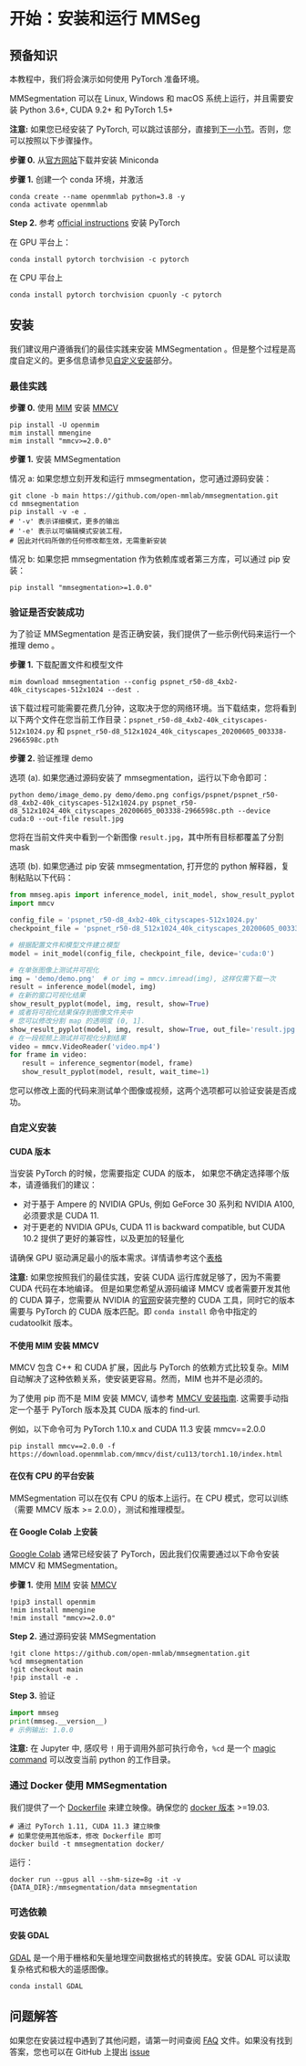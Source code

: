 # 开始：安装和运行 MMSeg

## 预备知识

本教程中，我们将会演示如何使用 PyTorch 准备环境。

MMSegmentation 可以在 Linux, Windows 和 macOS 系统上运行，并且需要安装 Python 3.6+, CUDA 9.2+ 和 PyTorch 1.5+

**注意:**
如果您已经安装了 PyTorch, 可以跳过该部分，直接到[下一小节](##安装)。否则，您可以按照以下步骤操作。

**步骤 0.** 从[官方网站](https://docs.conda.io/en/latest/miniconda.html)下载并安装 Miniconda

**步骤 1.** 创建一个 conda 环境，并激活

```shell
conda create --name openmmlab python=3.8 -y
conda activate openmmlab
```

**Step 2.** 参考 [official instructions](https://pytorch.org/get-started/locally/) 安装 PyTorch

在 GPU 平台上：

```shell
conda install pytorch torchvision -c pytorch
```

在 CPU 平台上

```shell
conda install pytorch torchvision cpuonly -c pytorch
```

## 安装

我们建议用户遵循我们的最佳实践来安装 MMSegmentation 。但是整个过程是高度自定义的。更多信息请参见[自定义安装](##自定义安装)部分。

### 最佳实践

**步骤 0.** 使用 [MIM](https://github.com/open-mmlab/mim) 安装 [MMCV](https://github.com/open-mmlab/mmcv)

```shell
pip install -U openmim
mim install mmengine
mim install "mmcv>=2.0.0"
```

**步骤 1.** 安装 MMSegmentation

情况 a: 如果您想立刻开发和运行 mmsegmentation，您可通过源码安装：

```shell
git clone -b main https://github.com/open-mmlab/mmsegmentation.git
cd mmsegmentation
pip install -v -e .
# '-v' 表示详细模式，更多的输出
# '-e' 表示以可编辑模式安装工程，
# 因此对代码所做的任何修改都生效，无需重新安装
```

情况 b: 如果您把 mmsegmentation 作为依赖库或者第三方库，可以通过 pip 安装：

```shell
pip install "mmsegmentation>=1.0.0"
```

### 验证是否安装成功

为了验证 MMSegmentation 是否正确安装，我们提供了一些示例代码来运行一个推理 demo 。

**步骤 1.** 下载配置文件和模型文件

```shell
mim download mmsegmentation --config pspnet_r50-d8_4xb2-40k_cityscapes-512x1024 --dest .
```

该下载过程可能需要花费几分钟，这取决于您的网络环境。当下载结束，您将看到以下两个文件在您当前工作目录：`pspnet_r50-d8_4xb2-40k_cityscapes-512x1024.py` 和 `pspnet_r50-d8_512x1024_40k_cityscapes_20200605_003338-2966598c.pth`

**步骤 2.** 验证推理 demo

选项 (a). 如果您通过源码安装了 mmsegmentation，运行以下命令即可：

```shell
python demo/image_demo.py demo/demo.png configs/pspnet/pspnet_r50-d8_4xb2-40k_cityscapes-512x1024.py pspnet_r50-d8_512x1024_40k_cityscapes_20200605_003338-2966598c.pth --device cuda:0 --out-file result.jpg
```

您将在当前文件夹中看到一个新图像 `result.jpg`，其中所有目标都覆盖了分割 mask

选项 (b). 如果您通过 pip 安装 mmsegmentation, 打开您的 python 解释器，复制粘贴以下代码：

```python
from mmseg.apis import inference_model, init_model, show_result_pyplot
import mmcv

config_file = 'pspnet_r50-d8_4xb2-40k_cityscapes-512x1024.py'
checkpoint_file = 'pspnet_r50-d8_512x1024_40k_cityscapes_20200605_003338-2966598c.pth'

# 根据配置文件和模型文件建立模型
model = init_model(config_file, checkpoint_file, device='cuda:0')

# 在单张图像上测试并可视化
img = 'demo/demo.png'  # or img = mmcv.imread(img), 这样仅需下载一次
result = inference_model(model, img)
# 在新的窗口可视化结果
show_result_pyplot(model, img, result, show=True)
# 或者将可视化结果保存到图像文件夹中
# 您可以修改分割 map 的透明度 (0, 1].
show_result_pyplot(model, img, result, show=True, out_file='result.jpg', opacity=0.5)
# 在一段视频上测试并可视化分割结果
video = mmcv.VideoReader('video.mp4')
for frame in video:
   result = inference_segmentor(model, frame)
   show_result_pyplot(model, result, wait_time=1)
```

您可以修改上面的代码来测试单个图像或视频，这两个选项都可以验证安装是否成功。

### 自定义安装

#### CUDA 版本

当安装 PyTorch 的时候，您需要指定 CUDA 的版本， 如果您不确定选择哪个版本，请遵循我们的建议：

- 对于基于 Ampere 的 NVIDIA GPUs, 例如 GeForce 30 系列和 NVIDIA A100, 必须要求是 CUDA 11.
- 对于更老的 NVIDIA GPUs, CUDA 11 is backward compatible, but CUDA 10.2 提供了更好的兼容性，以及更加的轻量化

请确保 GPU 驱动满足最小的版本需求。详情请参考这个[表格](https://docs.nvidia.com/cuda/cuda-toolkit-release-notes/index.html#cuda-major-component-versions__table-cuda-toolkit-driver-versions)

**注意:**
如果您按照我们的最佳实践，安装 CUDA 运行库就足够了，因为不需要 CUDA 代码在本地编译。 但是如果您希望从源码编译 MMCV 或者需要开发其他的 CUDA 算子，您需要从 NVIDIA 的[官网](https://developer.nvidia.com/cuda-downloads)安装完整的 CUDA 工具，同时它的版本需要与 PyTorch 的 CUDA 版本匹配。即 `conda install` 命令中指定的 cudatoolkit 版本。

#### 不使用 MIM 安装 MMCV

MMCV 包含 C++ 和 CUDA 扩展，因此与 PyTorch 的依赖方式比较复杂。MIM 自动解决了这种依赖关系，使安装更容易。然而，MIM 也并不是必须的。

为了使用 pip 而不是 MIM 安装 MMCV, 请参考 [MMCV 安装指南](https://mmcv.readthedocs.io/en/latest/get_started/installation.html). 这需要手动指定一个基于 PyTorch 版本及其 CUDA 版本的 find-url.

例如，以下命令可为 PyTorch 1.10.x and CUDA 11.3 安装 mmcv==2.0.0

```shell
pip install mmcv==2.0.0 -f https://download.openmmlab.com/mmcv/dist/cu113/torch1.10/index.html
```

#### 在仅有 CPU 的平台安装

MMSegmentation 可以在仅有 CPU 的版本上运行。在 CPU 模式，您可以训练（需要 MMCV 版本 >= 2.0.0），测试和推理模型。

#### 在 Google Colab 上安装

[Google Colab](https://research.google.com/) 通常已经安装了 PyTorch，因此我们仅需要通过以下命令安装 MMCV 和 MMSegmentation。

**步骤 1.** 使用 [MIM](https://github.com/open-mmlab/mim) 安装 [MMCV](https://github.com/open-mmlab/mmcv)

```shell
!pip3 install openmim
!mim install mmengine
!mim install "mmcv>=2.0.0"
```

**Step 2.** 通过源码安装 MMSegmentation

```shell
!git clone https://github.com/open-mmlab/mmsegmentation.git
%cd mmsegmentation
!git checkout main
!pip install -e .
```

**Step 3.** 验证

```python
import mmseg
print(mmseg.__version__)
# 示例输出: 1.0.0
```

**注意:**
在 Jupyter 中, 感叹号 `!` 用于调用外部可执行命令，`%cd` 是一个 [magic command](https://ipython.readthedocs.io/en/stable/interactive/magics.html#magic-cd) 可以改变当前 python 的工作目录。

### 通过 Docker 使用 MMSegmentation

我们提供了一个 [Dockerfile](https://github.com/open-mmlab/mmsegmentation/blob/master/docker/Dockerfile) 来建立映像。确保您的 [docker 版本](https://docs.docker.com/engine/install/) >=19.03.

```shell
# 通过 PyTorch 1.11, CUDA 11.3 建立映像
# 如果您使用其他版本，修改 Dockerfile 即可
docker build -t mmsegmentation docker/
```

运行：

```shell
docker run --gpus all --shm-size=8g -it -v {DATA_DIR}:/mmsegmentation/data mmsegmentation
```

### 可选依赖

#### 安装 GDAL

[GDAL](https://gdal.org/) 是一个用于栅格和矢量地理空间数据格式的转换库。安装 GDAL 可以读取复杂格式和极大的遥感图像。

```shell
conda install GDAL
```

## 问题解答

如果您在安装过程中遇到了其他问题，请第一时间查阅 [FAQ](notes/faq.md) 文件。如果没有找到答案，您也可以在 GitHub 上提出 [issue](https://github.com/open-mmlab/mmsegmentation/issues/new/choose)

